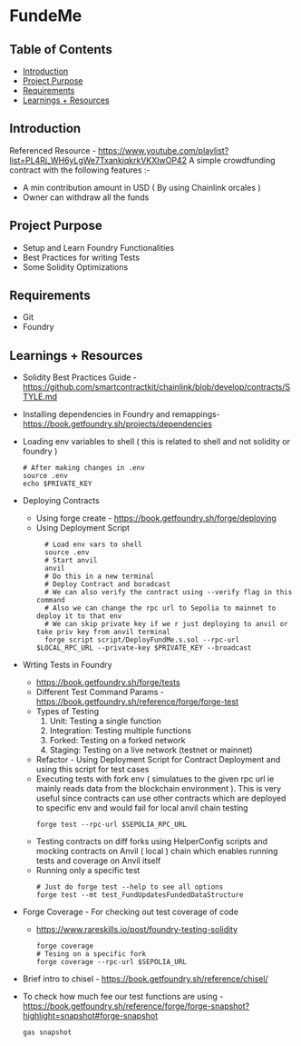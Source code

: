 # FundeMe

## Table of Contents

- [Introduction](#introduction)
- [Project Purpose](#project-purpose)
- [Requirements](#requirements)
- [Learnings + Resources](#learnings--resources)

## Introduction

Referenced Resource - https://www.youtube.com/playlist?list=PL4Rj_WH6yLgWe7TxankiqkrkVKXIwOP42
A simple crowdfunding contract with the following features :-

- A min contribution amount in USD ( By using Chainlink orcales )
- Owner can withdraw all the funds

## Project Purpose

- Setup and Learn Foundry Functionalities
- Best Practices for writing Tests
- Some Solidity Optimizations

## Requirements

- Git
- Foundry

## Learnings + Resources

- Solidity Best Practices Guide - https://github.com/smartcontractkit/chainlink/blob/develop/contracts/STYLE.md

- Installing dependencies in Foundry and remappings- https://book.getfoundry.sh/projects/dependencies

- Loading env variables to shell ( this is related to shell and not solidity or foundry )

  ```shell
  # After making changes in .env
  source .env
  echo $PRIVATE_KEY
  ```

- Deploying Contracts

  - Using forge create - https://book.getfoundry.sh/forge/deploying
  - Using Deployment Script
    ```shell
      # Load env vars to shell
      source .env
      # Start anvil
      anvil
      # Do this in a new terminal
      # Deploy Contract and boradcast
      # We can also verify the contract using --verify flag in this command
      # Also we can change the rpc url to Sepolia to mainnet to deploy it to that env
      # We can skip private key if we r just deploying to anvil or take priv key from anvil terminal
      forge script script/DeployFundMe.s.sol --rpc-url $LOCAL_RPC_URL --private-key $PRIVATE_KEY --broadcast
    ```

- Wrting Tests in Foundry

  - https://book.getfoundry.sh/forge/tests
  - Different Test Command Params - https://book.getfoundry.sh/reference/forge/forge-test
  - Types of Testing
    1. Unit: Testing a single function
    2. Integration: Testing multiple functions
    3. Forked: Testing on a forked network
    4. Staging: Testing on a live network (testnet or mainnet)
  - Refactor - Using Deployment Script for Contract Deployment and using this script for test cases
  - Executing tests with fork env ( simulatues to the given rpc url ie mainly reads data from the blockchain environment ). This is very useful since contracts can use other contracts which are deployed to specific env and would fail for local anvil chain testing
    ```
    forge test --rpc-url $SEPOLIA_RPC_URL
    ```
  - Testing contracts on diff forks using HelperConfig scripts and mocking contracts on Anvil ( local ) chain which enables running tests and coverage on Anvil itself
  - Running only a specific test
    ```shell
    # Just do forge test --help to see all options
    forge test --mt test_FundUpdatesFundedDataStructure
    ```

- Forge Coverage - For checking out test coverage of code

  - https://www.rareskills.io/post/foundry-testing-solidity
    ```shell
    forge coverage
    # Tesing on a specific fork
    forge coverage --rpc-url $SEPOLIA_URL
    ```

- Brief intro to chisel - https://book.getfoundry.sh/reference/chisel/

- To check how much fee our test functions are using - https://book.getfoundry.sh/reference/forge/forge-snapshot?highlight=snapshot#forge-snapshot
  ```shell
  gas snapshot
  ```
